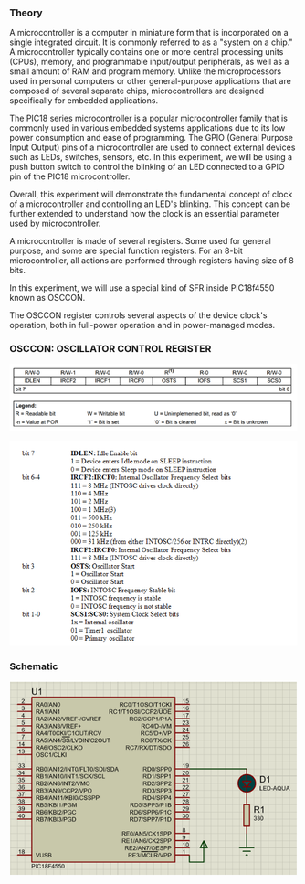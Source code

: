 ### Theory

A microcontroller is a computer in miniature form that is incorporated on a single integrated circuit. It is commonly referred to as a "system on a chip." A microcontroller typically contains one or more central processing units (CPUs), memory, and programmable input/output peripherals, as well as a small amount of RAM and program memory. Unlike the microprocessors used in personal computers or other general-purpose applications that are composed of several separate chips, microcontrollers are designed specifically for embedded applications.

The PIC18 series microcontroller is a popular microcontroller family that is commonly used in various embedded systems applications due to its low power consumption and ease of programming. The GPIO (General Purpose Input Output) pins of a microcontroller are used to connect external devices such as LEDs, switches, sensors, etc. In this experiment, we will be using a push button switch to control the blinking of an LED connected to a GPIO pin of the PIC18 microcontroller.

Overall, this experiment will demonstrate the fundamental concept of clock of a microcontroller and controlling an LED's blinking. This concept can be further extended to understand how the clock is an essential parameter used by microcontroller.

A microcontroller is made of several registers. Some used for general purpose, and some are special function registers. For an 8-bit microcontroller, all actions are performed through registers having size of 8 bits.

In this experiment, we will use a special kind of SFR inside PIC18f4550 known as OSCCON.

The OSCCON register controls several aspects of the device clock's operation, both in full-power operation and in power-managed modes.

### OSCCON: OSCILLATOR CONTROL REGISTER

![8](images/OSCCON.png)

![*](images/table1.png)


### Schematic

![*](images/LEC_Puch_button_sinking1.png)

